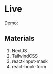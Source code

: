 # Live
Demo:

## Materials
<ol>
  <li>NextJS</li>
  <li>TailwindCSS</li>
  <li>react-input-mask</li>
  <li>react-hook-form</li>
</ol>